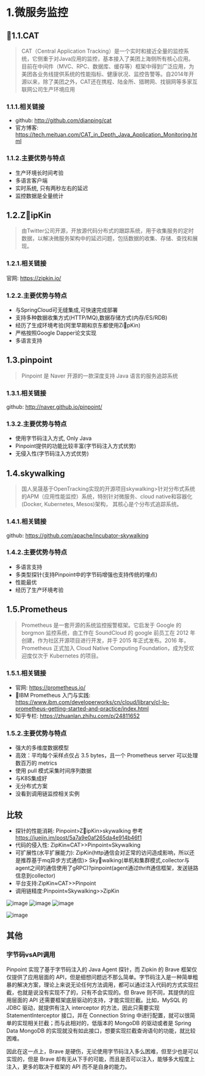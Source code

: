 # 1.微服务监控

## 1.1.CAT

>CAT（Central Application Tracking）是一个实时和接近全量的监控系统，它侧重于对Java应用的监控，基本接入了美团上海侧所有核心应用。目前在中间件（MVC、RPC、数据库、缓存等）框架中得到广泛应用，为美团各业务线提供系统的性能指标、健康状况、监控告警等。自2014年开源以来，除了美团之外，CAT还在携程、陆金所、猎聘网、找钢网等多家互联网公司生产环境应用

### 1.1.1.相关链接

* github: <http://github.com/dianping/cat>
* 官方博客: <https://tech.meituan.com/CAT_in_Depth_Java_Application_Monitoring.html>

### 1.1.2.主要优势与特点

* 生产环境长时间考验
* 多语言客户端
* 实时系统, 只有两秒左右的延迟
* 监控数据是全量统计


## 1.2.ZipKin


>由Twitter公司开源，开放源代码分布式的跟踪系统，用于收集服务的定时数据，以解决微服务架构中的延迟问题，包括数据的收集、存储、查找和展现。

### 1.2.1.相关链接

官网: <https://zipkin.io/>

### 1.2.2.主要优势与特点

* 与SpringCloud可无缝集成,可快速完成部署
* 支持多种数据收集方式(HTTP/MQ),数据存储方式(内存/ES/RDB)
* 经历了生成环境考验(阿里早期和京东都使用ZipKin)
* 严格按照Google Dapper论文实现
* 多语言支持


## 1.3.pinpoint

>Pinpoint 是 Naver 开源的一款深度支持 Java 语言的服务追踪系统

### 1.3.1.相关链接

github: <http://naver.github.io/pinpoint/>

### 1.3.2.主要优势与特点

* 使用字节码注入方式, Only Java
* Pinpoint提供的功能比较丰富(字节码注入方式优势)
* 无侵入性(字节码注入方式优势)

## 1.4.skywalking


>国人吴晟基于OpenTracking实现的开源项目skywalking>针对分布式系统的APM（应用性能监控）系统，特别针对微服务、cloud native和容器化(Docker, Kubernetes, Mesos)架构， 其核心是个分布式追踪系统。

### 1.4.1.相关链接

github: <https://github.com/apache/incubator-skywalking>

### 1.4.2.主要优势与特点

* 多语言支持
* 多类型探针(支持Pinpoint中的字节码增强也支持传统的埋点)
* 性能最优
* 经历了生产环境考验

## 1.5.Prometheus

>Prometheus 是一套开源的系统监控报警框架。它启发于 Google 的 borgmon 监控系统，由工作在 SoundCloud 的 google 前员工在 2012 年创建，作为社区开源项目进行开发，并于 2015 年正式发布。2016 年，Prometheus 正式加入 Cloud Native Computing Foundation，成为受欢迎度仅次于 Kubernetes 的项目。

### 1.5.1.相关链接

* 官网: <https://prometheus.io/>
* IBM Prometheus 入门与实践: <https://www.ibm.com/developerworks/cn/cloud/library/cl-lo-prometheus-getting-started-and-practice/index.html>
* 知乎专栏: <https://zhuanlan.zhihu.com/p/24811652>

### 1.5.2.主要优势与特点

* 强大的多维度数据模型
* 高效：平均每个采样点仅占 3.5 bytes，且一个 Prometheus server 可以处理数百万的 metrics
* 使用 pull 模式采集时间序列数据
* 与K8S集成好
* 无分布式方案
* 没看到调用链监控相关实例

## 比较

* 探针的性能消耗: Pinpoint>ZipKin>skywalking 参考<https://juejin.im/post/5a7a9e0af265da4e914b46f1>
* 代码的侵入性: ZipKin≈CAT>>Pinpoint≈Skywalking
* 可扩展性(水平扩展能力): ZipKin(http通信会对正常的访问造成影响，所以还是推荐基于mq异步方式通信)> Skywalking(单机和集群模式,collector与agent之间的通信使用了gRPC)?pinpoint(agent通过thrift通信框架，发送链路信息到collector)
* 平台支持:ZipKin≈CAT>>Pinpoint
* 调用链精度:Pinpoint≈Skywalking>>ZipKin

![image](http://cloud-computing-notes-img-bed-1252032169.cossh.myqcloud.com/2018-10-21-122429.png)
![image](http://cloud-computing-notes-img-bed-1252032169.cossh.myqcloud.com/2018-10-21-122514.png)
![image](http://cloud-computing-notes-img-bed-1252032169.cossh.myqcloud.com/2018-10-21-125502.png)




![image](http://cloud-computing-notes-img-bed-1252032169.cossh.myqcloud.com/2018-10-21-113934.png)

## 其他

### 字节码vsAPI调用

Pinpoint 实现了基于字节码注入的 Java Agent 探针，而 Zipkin 的 Brave 框架仅仅提供了应用层面的 API，但是细想问题远不那么简单。字节码注入是一种简单粗暴的解决方案，理论上来说无论任何方法调用，都可以通过注入代码的方式实现拦截，也就是说没有实现不了的，只有不会实现的。但 Brave 则不同，其提供的应用层面的 API 还需要框架底层驱动的支持，才能实现拦截。比如，MySQL 的 JDBC 驱动，就提供有注入 interceptor 的方法，因此只需要实现 StatementInterceptor 接口，并在 Connection String 中进行配置，就可以很简单的实现相关拦截；而与此相对的，低版本的 MongoDB 的驱动或者是 Spring Data MongoDB 的实现就没有如此接口，想要实现拦截查询语句的功能，就比较困难。

因此在这一点上，Brave 是硬伤，无论使用字节码注入多么困难，但至少也是可以实现的，但是 Brave 却有无从下手的可能，而且是否可以注入，能够多大程度上注入，更多的取决于框架的 API 而不是自身的能力。
